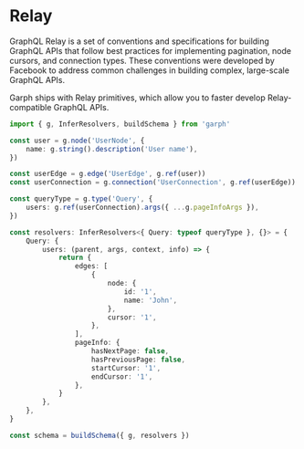 # Relay

GraphQL Relay is a set of conventions and specifications for building GraphQL APIs that follow best practices for implementing pagination, node cursors, and connection types. These conventions were developed by Facebook to address common challenges in building complex, large-scale GraphQL APIs.

Garph ships with Relay primitives, which allow you to faster develop Relay-compatible GraphQL APIs.

```ts
import { g, InferResolvers, buildSchema } from 'garph'

const user = g.node('UserNode', {
    name: g.string().description('User name'),
})

const userEdge = g.edge('UserEdge', g.ref(user))
const userConnection = g.connection('UserConnection', g.ref(userEdge))

const queryType = g.type('Query', {
    users: g.ref(userConnection).args({ ...g.pageInfoArgs }),
})

const resolvers: InferResolvers<{ Query: typeof queryType }, {}> = {
    Query: {
        users: (parent, args, context, info) => {
            return {
                edges: [
                    {
                        node: {
                            id: '1',
                            name: 'John',
                        },
                        cursor: '1',
                    },
                ],
                pageInfo: {
                    hasNextPage: false,
                    hasPreviousPage: false,
                    startCursor: '1',
                    endCursor: '1',
                },
            }
        },
    },
}

const schema = buildSchema({ g, resolvers })
```
